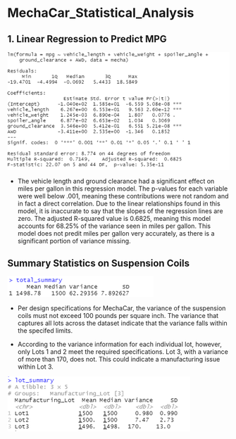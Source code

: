 # MechaCar_Statistical_Analysis

## 1. Linear Regression to Predict MPG
 ![Image of Summary](/images/summary_deliv_1.png)
- The vehicle length and ground clearance had a significant effect on miles per gallon in this regression model. The p-values for each variable were well below .001, meaning these contributions were not random and in fact a direct correlation. Due to the linear relationships found in this model, it is inaccurate to say that the slopes of the regression lines are zero. The adjusted R-squared value is 0.6825, meaning this model accounts for 68.25% of the variance seen in miles per gallon. This model does not predit miles per gallon very accurately, as there is a significant portion of variance missing. 

## Summary Statistics on Suspension Coils
 ![Image of Total Summary](/images/total_summary_deliv_2.png)
 
- Per design specifications for MechaCar, the variance of the suspension coils must not exceed 100 pounds per square inch. The variance that captures all lots across the dataset indicate that the variance falls within the specifed limits.

- According to the variance information for each individual lot, however, only Lots 1 and 2 meet the required specifications. Lot 3, with a variance of more than 170, does not. This could indicate a manufacturing issue within Lot 3.

![Image of Total Summary](/images/lot_summary_deliv_2.png)
